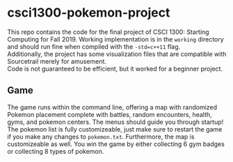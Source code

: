 # csci1300-pokemon-project
This repo contains the code for the final project of CSCI 1300: Starting Computing for Fall 2019. Working implementation is in the `working` directory and should run fine when compiled with the `-std=c++11` flag.  
Additionally, the project has some visualization files that are compatible with Sourcetrail merely for amusement.  
Code is not guaranteed to be efficient, but it worked for a beginner project.  

Game
------------------
The game runs within the command line, offering a map with randomized Pokemon placement complete with battles, random encounters, health, gyms, and pokemon centers. The menus should guide you through startup! The pokemon list is fully customizeable, just make sure to restart the game if you make any changes to `pokemon.txt`. Furthermore, the map is customizeable as well. You win the game by either collecting 6 gym badges or collecting 8 types of pokemon.
